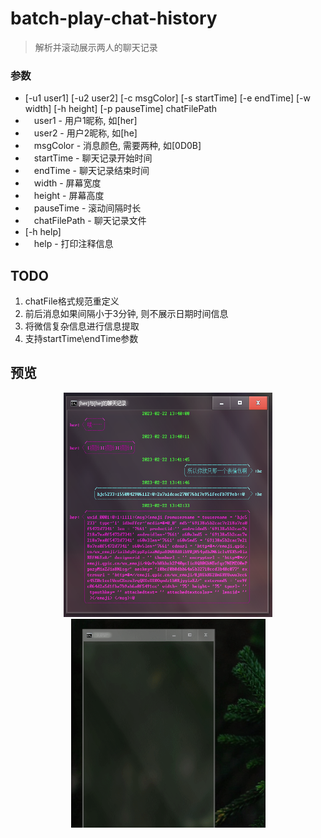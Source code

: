 # batch-play-chat-history
> 解析并滚动展示两人的聊天记录

### 参数
* [-u1 user1] [-u2 user2] [-c msgColor] [-s startTime] [-e endTime] [-w width] [-h height] [-p pauseTime] chatFilePath
* &emsp;user1 - 用户1昵称, 如[her]
* &emsp;user2 - 用户2昵称, 如[he]
* &emsp;msgColor - 消息颜色, 需要两种, 如[0D0B]
* &emsp;startTime - 聊天记录开始时间
* &emsp;endTime - 聊天记录结束时间
* &emsp;width - 屏幕宽度
* &emsp;height - 屏幕高度
* &emsp;pauseTime - 滚动间隔时长
* &emsp;chatFilePath - 聊天记录文件
* [-h help]
* &emsp;help - 打印注释信息


## TODO
1. chatFile格式规范重定义
2. 前后消息如果间隔小于3分钟, 则不展示日期时间信息
3. 将微信复杂信息进行信息提取
4. 支持startTime\endTime参数


## 预览
<div align=center><img height="359" width="334" src="https://github.com/bjc5233/batch-play-chat-history/raw/master/resources/demo.png"/></div>  


<div align=center><img height="334" width="311" src="https://github.com/bjc5233/batch-play-chat-history/raw/master/resources/demo.gif"/></div>
